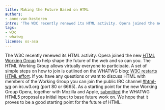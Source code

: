 ```yaml
---
title: Making the Future Based on HTML
authors:
- anne-van-kesteren
intro: 'The W3C recently renewed its HTML activity. Opera joined the new HTML Working Group to help shape the future of the web and so can you. The HTML Working Group allows virtually everyone to participate.'
tags:
- w3c
- whatwg
license: os-asa
---
```


The W3C recently renewed its HTML activity. Opera joined the new [HTML Working Group][1] to help shape the future of the web and so can you. The HTML Working Group allows virtually everyone to participate. A set of simple steps on how to join is outlined on the WHATWG blog: [W3C restarts HTML effort][2]. If you have any questions or want to discuss HTML with members of the Working Group you can join the public IRC channel [#html-wg][3] on irc.w3.org (port 80 or 6665). As a starting point for the new Working Group Opera, together with Mozilla and Apple, [submitted][4] the WHATWG HTML5 proposal as initial input to base future work on. We hope that it proves to be a good starting point for the future of HTML.

[1]: http://www.w3.org/html/wg/
[2]: http://blog.whatwg.org/w3c-restarts-html-effort
[3]: irc://irc.w3.org:6665/html-wg
[4]: http://www.w3.org/mid/29BA08F9-96C7-44BC-BE23-9E163E5D8DEA@apple.com
